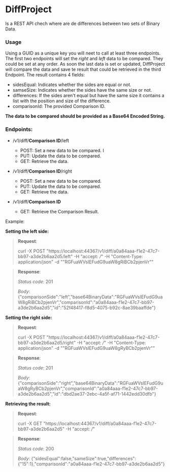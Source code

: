# DiffProject
Is a REST API chech where are de differences between two sets of Binary Data.

### Usage
Using a GUID as a unique key you will neet to call at least three endpoints. The first two endpoints will set the *right* and *left* data to be compared. They could be set at any order. As soon the last data is set or updated, DiffProject will compare the data and save te result that could be retrieved in the third Endpoint.
The result contains 4 fields:
* sidesEqual: Indicates whether the sides are equal or not. 
* samseSize: Indicates whether the sides have the same size or not.
* differences: If the sides aren't equal but have the same size it contains a list with the position and size of the difference.
* comparisonId: The provided Comparison ID.

**The data to be compared should be provided as a Base64 Encoded String.**

### Endpoints:

 * /v1/diff/**Comparison ID**/left
   * POST: Set a new data to be compared. I 
   * PUT: Update the data to be compared.
   * GET: Retrieve the data.

* /v1/diff/**Comparison ID**/right
   * POST: Set a new data to be compared.
   * PUT: Update the data to be compared.
   * GET: Retrieve the data.  

* /v1/diff/**Comparison ID**
  * GET: Retrieve the Comparison Result. 

Example:

**Setting the left side:**
>**Request**:
>
>curl -X POST "https://localhost:44367/v1/diff/a0a84aaa-f1e2-47c7-bb97-a3de2b6aa2d5/left" -H  "accept: */*" -H  "Content-Type: application/json" -d "\"RGFuaWVsIEFudG9uaW8gRiBCb2pjenVr\""

>**Response**:
>
>*Status code*: 201
>
>*Body*: {"comparisonSide":"left","base64BinaryData":"RGFuaWVsIEFudG9uaW8gRiBCb2pjenVr","comparisonId":"a0a84aaa-f1e2-47c7-bb97-a3de2b6aa2d5","id":"52f48417-f8d5-4075-b92c-8ae39baaffde"}

**Setting the right side:**
>**Request**:
>
>curl -X POST "https://localhost:44367/v1/diff/a0a84aaa-f1e2-47c7-bb97-a3de2b6aa2d5/right" -H  "accept: */*" -H  "Content-Type: application/json" -d "\"RGFuaWVsIEFudG9uaW8gRyBCb2pjenVr\""

>**Response**:
>
>*Status code*: 201
>
>*Body*: {"comparisonSide":"right","base64BinaryData":"RGFuaWVsIEFudG9uaW8gRyBCb2pjenVr","comparisonId":"a0a84aaa-f1e2-47c7-bb97-a3de2b6aa2d5","id":"dbd2ae37-2ebc-4a5f-af71-1442edd30dfb"}

**Retrieving the result:**
>**Request**:
>
>curl -X GET "https://localhost:44367/v1/diff/a0a84aaa-f1e2-47c7-bb97-a3de2b6aa2d5" -H  "accept: */*"

>**Response**:
>
>*Status code*: 200
>
>*Body*: {"sidesEqual":false,"sameSize":true,"differences":{"15":1},"comparisonId":"a0a84aaa-f1e2-47c7-bb97-a3de2b6aa2d5"}

